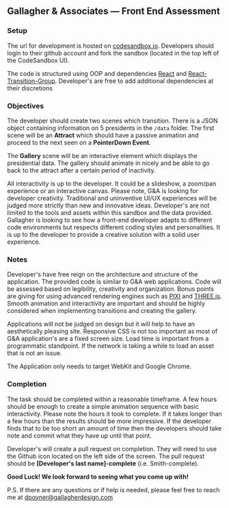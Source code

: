 ## Gallagher & Associates — Front End Assessment

### Setup
The url for development is hosted on [codesandbox.io](https://codesandbox.io/s/r0r02z9w9n). Developers should login to their github account and fork the sandbox (located in the top left of the CodeSandbox UI).

The code is structured using OOP and dependencies [React](http://reactjs.org) and [React-Transition-Group](https://reactcommunity.org/react-transition-group/). Developer's are free to add additional dependencies at their discretions

### Objectives
The developer should create two scenes which transition. There is a JSON object containing information on 5 presidents in the `/data` folder. The first scene will be an **Attract** which should have a passive animation and proceed to the next seen on a **PointerDown Event**.

The **Gallery** scene will be an interactive element which displays the presidential data. The gallery should animate in nicely and be able to go back to the attract after a certain period of inactivity. 

All interactivity is up to the developer. It could be a slideshow, a zoom/pan experience or an interactive canvas. Please note, G&A is looking for developer creativity. Traditional and uninventive UI/UX experiences will be judged more strictly than new and innovative ideas. Developer's are not limited to the tools and assets within this sandbox and the data provided. Gallagher is looking to see how a front-end developer adapts to different code environments but respects different coding styles and personalities. It is up to the developer to provide a creative solution with a solid user experience.

### Notes
Developer's have free reign on the architecture and structure of the application. The provided code is similar to G&A web applications. Code will be assessed based on legibility, creativity and organization. Bonus points are giving for using advanced rendering engines such as [PIXI](http://pixijs.io) and [THREE.js](http://threejs.org). Smooth animation and interactivity are important and should be highly considered when implementing transitions and creating the gallery.

Applications will not be judged on design but it will help to have an aesthetically pleasing site. Responsive CSS is not too important as most of G&A application's are a fixed screen size. Load time is important from a programmatic standpoint. If the network is taking a while to load an asset that is not an issue.

The Application only needs to target WebKit and Google Chrome.

### Completion
The task should be completed within a reasonable timeframe. A few hours should be enough to create a simple animation sequence with basic interactivity. Please note the hours it took to complete. If it takes longer than a few hours than the results should be more impressive. If the developer finds that to be too short an amount of time then the developers should take note and commit what they have up until that point.

Developer's will create a pull request on completion. They will need to use the Github icon located on the left side of the screen. The pull request should be **[Developer's last name]-complete** (i.e. Smith-complete).

**Good Luck! We look forward to seeing what you come up with!**

P.S. If there are any questions or if help is needed, please feel free to reach me at [dpoyner@gallagherdesign.com](mailto:dpoyner@gallagherdesign.com)
